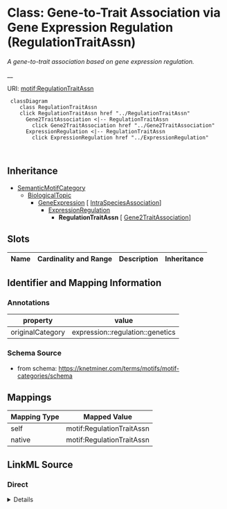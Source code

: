 

# Class: Gene-to-Trait Association via Gene Expression Regulation (RegulationTraitAssn) 


_A gene-to-trait association based on gene expression regulation._

__





URI: [motif:RegulationTraitAssn](https://knetminer.com/terms/motifs/motif-categories/RegulationTraitAssn)






```mermaid
 classDiagram
    class RegulationTraitAssn
    click RegulationTraitAssn href "../RegulationTraitAssn"
      Gene2TraitAssociation <|-- RegulationTraitAssn
        click Gene2TraitAssociation href "../Gene2TraitAssociation"
      ExpressionRegulation <|-- RegulationTraitAssn
        click ExpressionRegulation href "../ExpressionRegulation"
      
      
```





## Inheritance
* [SemanticMotifCategory](SemanticMotifCategory.md)
    * [BiologicalTopic](BiologicalTopic.md)
        * [GeneExpression](GeneExpression.md) [ [IntraSpeciesAssociation](IntraSpeciesAssociation.md)]
            * [ExpressionRegulation](ExpressionRegulation.md)
                * **RegulationTraitAssn** [ [Gene2TraitAssociation](Gene2TraitAssociation.md)]



## Slots

| Name | Cardinality and Range | Description | Inheritance |
| ---  | --- | --- | --- |









## Identifier and Mapping Information





### Annotations

| property | value |
| --- | --- |
| originalCategory | expression::regulation::genetics |




### Schema Source


* from schema: https://knetminer.com/terms/motifs/motif-categories/schema




## Mappings

| Mapping Type | Mapped Value |
| ---  | ---  |
| self | motif:RegulationTraitAssn |
| native | motif:RegulationTraitAssn |







## LinkML Source

<!-- TODO: investigate https://stackoverflow.com/questions/37606292/how-to-create-tabbed-code-blocks-in-mkdocs-or-sphinx -->

### Direct

<details>
```yaml
name: RegulationTraitAssn
annotations:
  originalCategory:
    tag: originalCategory
    value: expression::regulation::genetics
description: 'A gene-to-trait association based on gene expression regulation.

  '
title: Gene-to-Trait Association via Gene Expression Regulation
notes:
- 'original category no: 2.4'
from_schema: https://knetminer.com/terms/motifs/motif-categories/schema
is_a: ExpressionRegulation
mixins:
- Gene2TraitAssociation

```
</details>

### Induced

<details>
```yaml
name: RegulationTraitAssn
annotations:
  originalCategory:
    tag: originalCategory
    value: expression::regulation::genetics
description: 'A gene-to-trait association based on gene expression regulation.

  '
title: Gene-to-Trait Association via Gene Expression Regulation
notes:
- 'original category no: 2.4'
from_schema: https://knetminer.com/terms/motifs/motif-categories/schema
is_a: ExpressionRegulation
mixins:
- Gene2TraitAssociation

```
</details>